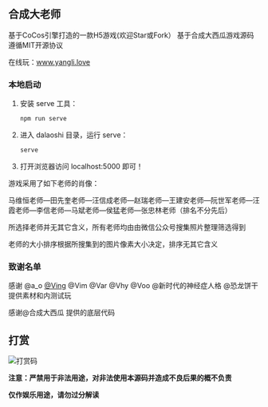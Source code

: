 ## 合成大老师

基于CoCos引擎打造的一款H5游戏(欢迎Star或Fork）
基于合成大西瓜游戏源码 
遵循MIT开源协议

在线玩：www.yangli.love


### 本地启动

1. 安装 serve 工具：

    ```bash
    npm run serve
    ```

2. 进入 dalaoshi 目录，运行 serve：

    ```bash
    serve
    ```
   
3. 打开浏览器访问 localhost:5000 即可！



游戏采用了如下老师的肖像：

马维恒老师—田先奎老师—汪信成老师—赵瑞老师—王建安老师—阮世军老师—汪霞老师—李信老师—马斌老师—侯猛老师—张忠林老师（排名不分先后）

所选择老师并无其它含义，所有老师均由由微信公众号搜集照片整理筛选得到    

老师的大小排序根据所搜集到的图片像素大小决定，排序无其它含义

### 致谢名单

感谢 @a_o [@Ving](https://github.com/Ving-Github) @Vim @Var @Vhy @Voo  @新时代的神经症人格 @恐龙饼干 提供素材和内测试玩 

感谢@合成大西瓜 提供的底层代码

## 打赏

![打赏码](https://s3.ax1x.com/2021/01/31/yA17w9.md.png)

**注意：严禁用于非法用途，对非法使用本源码并造成不良后果的概不负责**    

**仅作娱乐用途，请勿过分解读**
